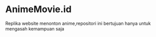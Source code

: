# AnimeMovie.id
Replika website menonton anime,repositori ini bertujuan hanya untuk mengasah kemampuan saja
